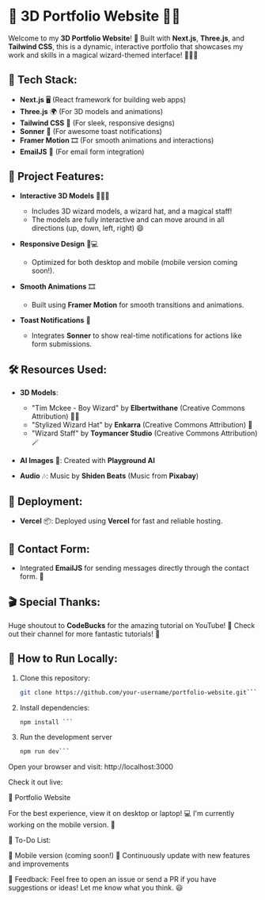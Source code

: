 # 🌟 **3D Portfolio Website** 🎨✨

Welcome to my **3D Portfolio Website**! 🚀 Built with **Next.js**, **Three.js**, and **Tailwind CSS**, this is a dynamic, interactive portfolio that showcases my work and skills in a magical wizard-themed interface! 🧙‍♂️✨

## 🚀 **Tech Stack**:

- **Next.js** 🖥️ (React framework for building web apps)
- **Three.js** 🌍 (For 3D models and animations)
- **Tailwind CSS** 💅 (For sleek, responsive designs)
- **Sonner** 🔔 (For awesome toast notifications)
- **Framer Motion** 🎞️ (For smooth animations and interactions)
- **EmailJS** 📧 (For email form integration)

## 🎨 **Project Features**:

- **Interactive 3D Models** 🧙‍♂️🎩  
  - Includes 3D wizard models, a wizard hat, and a magical staff!  
  - The models are fully interactive and can move around in all directions (up, down, left, right) 😄

- **Responsive Design** 📱💻  
  - Optimized for both desktop and mobile (mobile version coming soon!).

- **Smooth Animations** 🎞️  
  - Built using **Framer Motion** for smooth transitions and animations.

- **Toast Notifications** 💬  
  - Integrates **Sonner** to show real-time notifications for actions like form submissions.

## 🛠️ **Resources Used**:

- **3D Models**:  
  - "Tim Mckee - Boy Wizard" by **Elbertwithane** (Creative Commons Attribution) 🧙‍♂️  
  - "Stylized Wizard Hat" by **Enkarra** (Creative Commons Attribution) 🎩  
  - "Wizard Staff" by **Toymancer Studio** (Creative Commons Attribution) 🪄

- **AI Images** 🤖: Created with **Playground AI**  
- **Audio** 🎶: Music by **Shiden Beats** (Music from **Pixabay**)

## 🚀 **Deployment**:

- **Vercel** 📦: Deployed using **Vercel** for fast and reliable hosting.

## 📩 **Contact Form**:

- Integrated **EmailJS** for sending messages directly through the contact form. 📧

## 🎬 **Special Thanks**:

Huge shoutout to **CodeBucks** for the amazing tutorial on YouTube! 🙌 Check out their channel for more fantastic tutorials! 🎥

## 📌 **How to Run Locally**:

1. Clone this repository:
   
   ```bash
   git clone https://github.com/your-username/portfolio-website.git```

3. Install dependencies:
   
   ```bash
   npm install ```

4. Run the development server
   
   ```bash
   npm run dev```

Open your browser and visit: http://localhost:3000


   Check it out live:
   
🔗 Portfolio Website

For the best experience, view it on desktop or laptop! 💻 I'm currently working on the mobile version. 📱

📝 To-Do List:

🚧 Mobile version (coming soon!)
🌟 Continuously update with new features and improvements

💬 Feedback:
Feel free to open an issue or send a PR if you have suggestions or ideas! Let me know what you think. 😃
